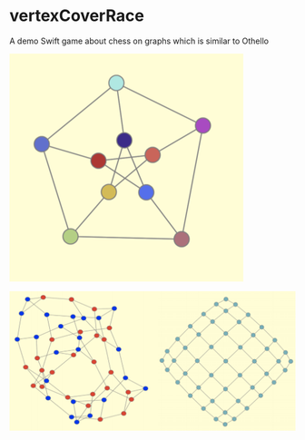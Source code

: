 # vertexCoverRace
A demo Swift game about chess on graphs which is similar to Othello




![img1](https://github.com/arepirpi/vertexCoverRace/blob/master/img1.png)

![img2](https://github.com/arepirpi/vertexCoverRace/blob/master/img2.png)
